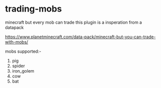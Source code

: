 # trading-mobs
minecraft but every mob can trade
this plugin is a insperation from a datapack

https://www.planetminecraft.com/data-pack/minecraft-but-you-can-trade-with-mobs/

mobs supported:-
1. pig
2. spider
3. iron_golem
4. cow
5. bat
